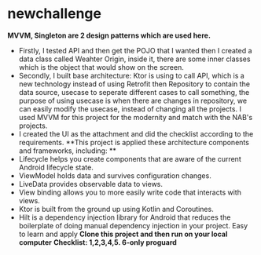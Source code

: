 # newchallenge
**MVVM, Singleton are 2 design patterns which are used here.** 
- Firstly, I tested API and then get the POJO that I wanted then I created a data class called Weahter Origin, inside it, there are some inner classes which is the object that would show on the screen. 
- Secondly, I built base architecture: Ktor is using to call API, which is a new technology instead of using Retrofit then Repository to contain the data source, usecase to seperate different cases to call something, the purpose of using usecase is when there are changes in repository, we can easily modify the usecase, instead of changing all the projects. I used MVVM for this project for the modernity and match with the NAB's projects. 
- I created the UI as the attachment and did the checklist according to the requirements. 
**This project is applied these architecture components and frameworks, including: **
- Lifecycle helps you create components that are aware of the current Android lifecycle state.
- ViewModel holds data and survives configuration changes.
- LiveData provides observable data to views.
- View binding allows you to more easily write code that interacts with views.
- Ktor is built from the ground up using Kotlin and Coroutines.
- Hilt is a dependency injection library for Android that reduces the boilerplate of doing manual dependency injection in your project. Easy to learn and apply
**Clone this project and then run on your local computer**
**Checklist: 1,2,3,4,5. 6-only proguard**
